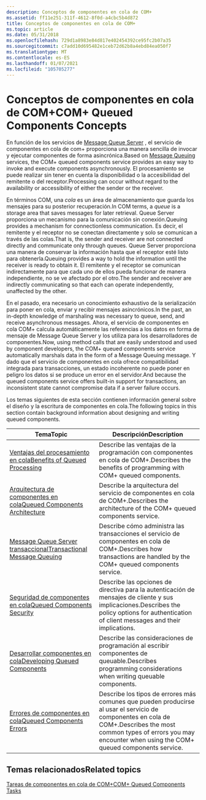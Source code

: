 ```yaml
---
description: Conceptos de componentes en cola de COM+
ms.assetid: ff11e251-311f-4612-8f0d-a4cbc5b4d872
title: Conceptos de componentes en cola de COM+
ms.topic: article
ms.date: 05/31/2018
ms.openlocfilehash: 729d1a8983e84d817e402454392ce95fc2b07a35
ms.sourcegitcommit: c7add10d695482e1ceb72d62b8a4ebd84ea050f7
ms.translationtype: MT
ms.contentlocale: es-ES
ms.lasthandoff: 01/07/2021
ms.locfileid: "105705277"
---
```

# <a name="com-queued-components-concepts"></a><span data-ttu-id="1f761-103">Conceptos de componentes en cola de COM+</span><span class="sxs-lookup"><span data-stu-id="1f761-103">COM+ Queued Components Concepts</span></span>

<span data-ttu-id="1f761-104">En función de los servicios de [Message Queue Server](/previous-versions/windows/desktop/legacy/ms711472(v=vs.85)) , el servicio de componentes en cola de com+ proporciona una manera sencilla de invocar y ejecutar componentes de forma asincrónica.</span><span class="sxs-lookup"><span data-stu-id="1f761-104">Based on [Message Queuing](/previous-versions/windows/desktop/legacy/ms711472(v=vs.85)) services, the COM+ queued components service provides an easy way to invoke and execute components asynchronously.</span></span> <span data-ttu-id="1f761-105">El procesamiento se puede realizar sin tener en cuenta la disponibilidad o la accesibilidad del remitente o del receptor.</span><span class="sxs-lookup"><span data-stu-id="1f761-105">Processing can occur without regard to the availability or accessibility of either the sender or the receiver.</span></span>

<span data-ttu-id="1f761-106">En términos COM, una *cola* es un área de almacenamiento que guarda los mensajes para su posterior recuperación.</span><span class="sxs-lookup"><span data-stu-id="1f761-106">In COM terms, a *queue* is a storage area that saves messages for later retrieval.</span></span> <span data-ttu-id="1f761-107">Queue Server proporciona un mecanismo para la comunicación sin conexión.</span><span class="sxs-lookup"><span data-stu-id="1f761-107">Queuing provides a mechanism for connectionless communication.</span></span> <span data-ttu-id="1f761-108">Es decir, el remitente y el receptor no se conectan directamente y solo se comunican a través de las colas.</span><span class="sxs-lookup"><span data-stu-id="1f761-108">That is, the sender and receiver are not connected directly and communicate only through queues.</span></span> <span data-ttu-id="1f761-109">Queue Server proporciona una manera de conservar la información hasta que el receptor esté listo para obtenerla.</span><span class="sxs-lookup"><span data-stu-id="1f761-109">Queuing provides a way to hold the information until the receiver is ready to obtain it.</span></span> <span data-ttu-id="1f761-110">El remitente y el receptor se comunican indirectamente para que cada uno de ellos pueda funcionar de manera independiente, no se ve afectado por el otro.</span><span class="sxs-lookup"><span data-stu-id="1f761-110">The sender and receiver are indirectly communicating so that each can operate independently, unaffected by the other.</span></span>

<span data-ttu-id="1f761-111">En el pasado, era necesario un conocimiento exhaustivo de la serialización para poner en cola, enviar y recibir mensajes asincrónicos.</span><span class="sxs-lookup"><span data-stu-id="1f761-111">In the past, an in-depth knowledge of marshaling was necessary to queue, send, and receive asynchronous messages.</span></span> <span data-ttu-id="1f761-112">Ahora, el servicio de componentes en cola COM+ calcula automáticamente las referencias a los datos en forma de mensaje de Message Queue Server y los utiliza para los desarrolladores de componentes.</span><span class="sxs-lookup"><span data-stu-id="1f761-112">Now, using method calls that are easily understood and used by component developers, the COM+ queued components service automatically marshals data in the form of a Message Queuing message.</span></span> <span data-ttu-id="1f761-113">Y dado que el servicio de componentes en cola ofrece compatibilidad integrada para transacciones, un estado incoherente no puede poner en peligro los datos si se produce un error en el servidor.</span><span class="sxs-lookup"><span data-stu-id="1f761-113">And because the queued components service offers built-in support for transactions, an inconsistent state cannot compromise data if a server failure occurs.</span></span>

<span data-ttu-id="1f761-114">Los temas siguientes de esta sección contienen información general sobre el diseño y la escritura de componentes en cola.</span><span class="sxs-lookup"><span data-stu-id="1f761-114">The following topics in this section contain background information about designing and writing queued components.</span></span>



| <span data-ttu-id="1f761-115">Tema</span><span class="sxs-lookup"><span data-stu-id="1f761-115">Topic</span></span>                                                                           | <span data-ttu-id="1f761-116">Descripción</span><span class="sxs-lookup"><span data-stu-id="1f761-116">Description</span></span>                                                                                                           |
|---------------------------------------------------------------------------------|-----------------------------------------------------------------------------------------------------------------------|
| [<span data-ttu-id="1f761-117">Ventajas del procesamiento en cola</span><span class="sxs-lookup"><span data-stu-id="1f761-117">Benefits of Queued Processing</span></span>](benefits-of-queued-processing.md)<br/>   | <span data-ttu-id="1f761-118">Describe las ventajas de la programación con componentes en cola de COM+.</span><span class="sxs-lookup"><span data-stu-id="1f761-118">Describes the benefits of programming with COM+ queued components.</span></span><br/>                                         |
| [<span data-ttu-id="1f761-119">Arquitectura de componentes en cola</span><span class="sxs-lookup"><span data-stu-id="1f761-119">Queued Components Architecture</span></span>](queued-components-architecture.md)<br/> | <span data-ttu-id="1f761-120">Describe la arquitectura del servicio de componentes en cola de COM+.</span><span class="sxs-lookup"><span data-stu-id="1f761-120">Describes the architecture of the COM+ queued components service.</span></span><br/>                                          |
| [<span data-ttu-id="1f761-121">Message Queue Server transaccional</span><span class="sxs-lookup"><span data-stu-id="1f761-121">Transactional Message Queuing</span></span>](transactional-message-queuing.md)<br/>   | <span data-ttu-id="1f761-122">Describe cómo administra las transacciones el servicio de componentes en cola de COM+.</span><span class="sxs-lookup"><span data-stu-id="1f761-122">Describes how transactions are handled by the COM+ queued components service.</span></span><br/>                              |
| [<span data-ttu-id="1f761-123">Seguridad de componentes en cola</span><span class="sxs-lookup"><span data-stu-id="1f761-123">Queued Components Security</span></span>](queued-components-security.md)<br/>         | <span data-ttu-id="1f761-124">Describe las opciones de directiva para la autenticación de mensajes de cliente y sus implicaciones.</span><span class="sxs-lookup"><span data-stu-id="1f761-124">Describes the policy options for authentication of client messages and their implications.</span></span><br/>                 |
| [<span data-ttu-id="1f761-125">Desarrollar componentes en cola</span><span class="sxs-lookup"><span data-stu-id="1f761-125">Developing Queued Components</span></span>](developing-queued-components.md)<br/>     | <span data-ttu-id="1f761-126">Describe las consideraciones de programación al escribir componentes de queuable.</span><span class="sxs-lookup"><span data-stu-id="1f761-126">Describes programming considerations when writing queuable components.</span></span><br/>                                     |
| [<span data-ttu-id="1f761-127">Errores de componentes en cola</span><span class="sxs-lookup"><span data-stu-id="1f761-127">Queued Components Errors</span></span>](queued-components-errors.md)<br/>             | <span data-ttu-id="1f761-128">Describe los tipos de errores más comunes que pueden producirse al usar el servicio de componentes en cola de COM+.</span><span class="sxs-lookup"><span data-stu-id="1f761-128">Describes the most common types of errors you may encounter when using the COM+ queued components service.</span></span><br/> |



 

## <a name="related-topics"></a><span data-ttu-id="1f761-129">Temas relacionados</span><span class="sxs-lookup"><span data-stu-id="1f761-129">Related topics</span></span>

<dl> <dt>

[<span data-ttu-id="1f761-130">Tareas de componentes en cola de COM+</span><span class="sxs-lookup"><span data-stu-id="1f761-130">COM+ Queued Components Tasks</span></span>](com--queued-components-tasks.md)
</dt> </dl>

 

 




